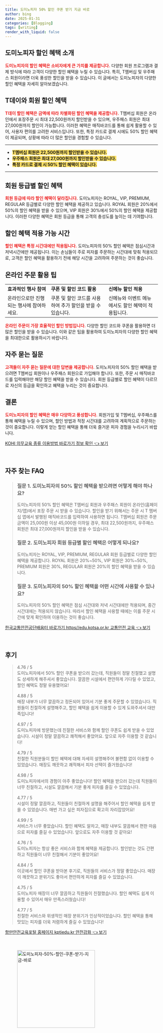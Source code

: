 ```yaml
---
title: 도미노피자 50% 할인 쿠폰 받기 지금 바로
author: bing
date: 2025-01-31
categories: [Blogging]
tags: [writing]
render_with_liquid: false
---
```



<h2 id='도미노피자 할인 혜택 소개'>도미노피자 할인 혜택 소개</h2>

<p><b><span style="color: #ee2323;">도미노피자의 할인 혜택은 소비자에게 큰 가치를 제공합니다.</span></b> 다양한 회원 프로그램과 결제 방식에 따라 고객이 다양한 할인 혜택을 누릴 수 있습니다. 특히, T멤버십 및 우주패스 회원이라면 더욱 풍성한 할인을 받을 수 있습니다. 이 글에서는 도미노피자의 다양한 할인 혜택을 자세히 알아보겠습니다.</p>

<h2 id='T데이와 회원 할인 혜택'>T데이와 회원 할인 혜택</h2>

<p><b><span style="color: #ee2323;">T데이 할인 혜택은 금액에 따라 차별화된 할인 혜택을 제공합니다.</span></b> T멤버십 회원은 온라인에서 포장주문 시 최대 22,500원까지 할인받을 수 있으며, 우주패스 회원은 최대 27,000원까지 할인이 가능합니다. 이러한 혜택은 매직바코드를 통해 쉽게 활용할 수 있어, 사용자 편의를 고려한 서비스입니다. 또한, 특정 카드로 결제 시에도 50% 할인 혜택이 제공되며, 상황에 따라 더 많은 할인을 경험할 수 있습니다.</p>

<hr />

<ul>
    <li><b><span style="background-color: #ffe066;">T멤버십 회원은 22,500원까지 할인받을 수 있습니다.</span></b></li>
    <li><b><span style="background-color: #ffe066;">우주패스 회원은 최대 27,000원까지 할인받을 수 있습니다.</span></b></li>
    <li><b><span style="background-color: #ffe066;">특정 카드로 결제 시 50% 할인 혜택이 있습니다.</span></b></li>
</ul>

<hr />

<h2 id='회원 등급별 할인 혜택'>회원 등급별 할인 혜택</h2>

<p><b><span style="color: #ee2323;">회원 등급에 따라 할인 혜택이 달라집니다.</span></b> 도미노피자는 ROYAL, VIP, PREMIUM, REGULAR 등급별로 다양한 할인 혜택을 제공하고 있습니다. ROYAL 회원은 20%에서 50%의 할인 혜택을 받을 수 있으며, VIP 회원은 30%에서 50%의 할인 혜택을 제공합니다. 이러한 다양한 혜택은 회원 등급을 통해 고객의 충성도를 높이는 데 기여합니다.</p>

<h2 id='할인 혜택 적용 가능 시간'>할인 혜택 적용 가능 시간</h2>

<p><b><span style="color: #ee2323;">할인 혜택은 특정 시간대에만 적용됩니다.</span></b> 도미노피자의 50% 할인 혜택은 점심시간과 저녁시간에만 제공됩니다. 이는 손님들이 주로 피자를 주문하는 시간대에 맞춰 적용되므로, 고객은 할인 혜택을 활용하기 전에 해당 시간을 고려하여 주문하는 것이 좋습니다.</p>

<h2 id='온라인 주문 활용 팁'>온라인 주문 활용 팁</h2>

<table>
    <tr>
        <td><b>효과적인 행사 참여</b></td>
        <td><b>쿠폰 및 할인 코드 활용</b></td>
        <td><b>신메뉴 할인 적용</b></td>
    </tr>
    <tr>
        <td>온라인으로만 진행되는 행사에 참여하세요.</td>
        <td>쿠폰 및 할인 코드를 사용하여 추가 할인을 받을 수 있습니다.</td>
        <td>신메뉴와 이벤트 메뉴에서도 할인 혜택이 적용됩니다.</td>
    </tr>
</table>

<p><b><span style="color: #ee2323;">온라인 주문이 가장 효율적인 할인 방법입니다.</span></b> 다양한 할인 코드와 쿠폰을 활용하면 더 많은 할인을 받을 수 있습니다. 이와 같은 팁을 활용하여 도미노피자의 다양한 할인 혜택을 최대한으로 활용하시기 바랍니다.</p>

<h2 id='자주 묻는 질문'>자주 묻는 질문</h2>

<p><b><span style="color: #ee2323;">고객들이 자주 묻는 질문에 대한 답변을 제공합니다.</span></b> 도미노피자의 50% 할인 혜택을 받으려면 T멤버십 회원이나 우주패스 회원으로 가입해야 합니다. 또한, 주문 시 매직바코드를 입력해야만 해당 할인 혜택을 받을 수 있습니다. 회원 등급별로 할인 혜택이 다르므로 자신의 등급을 확인하고 혜택을 누리는 것이 중요합니다.</p>

<h2 id='결론'>결론</h2>

<p><b><span style="color: #ee2323;">도미노피자의 할인 혜택은 매우 다양하고 풍성합니다.</span></b> 회원가입 및 T멤버십, 우주패스를 통해 혜택을 누릴 수 있으며, 할인 방법과 적정 시간대를 고려하여 계획적으로 주문하는 것이 중요합니다. 이렇게 얻는 할인 혜택을 통해 더욱 즐거운 피자 경험을 누리시기 바랍니다.</p>


<p><a class="click-button" title="KOHI 의무교육 종류 이용방법 바로가기 정보 확인" href="https://purplelist.github.io/posts/KOHI-%EC%9D%98%EB%AC%B4%EA%B5%90%EC%9C%A1-%EC%A2%85%EB%A5%98-%EC%9D%B4%EC%9A%A9%EB%B0%A9%EB%B2%95-%EB%B0%94%EB%A1%9C%EA%B0%80%EA%B8%B0-%EC%A0%95%EB%B3%B4-%ED%99%95%EC%9D%B8/" rel="dofollow">KOHI 의무교육 종류 이용방법 바로가기 정보 확인 👈 보기</a></p><br>
<h2 id='자주_찾는_FAQ'>자주 찾는 FAQ</h2>
<div itemscope="" itemtype="https://schema.org/FAQPage"> 
<blockquote> 
<div itemscope="" itemprop="mainEntity" itemtype="https://schema.org/Question"> 
<h3 itemprop="name">질문 1. 도미노피자의 50% 할인 혜택을 받으려면 어떻게 해야 하나요?</h3> 
<div itemscope="" itemprop="acceptedAnswer" itemtype="https://schema.org/Answer"> 
<span itemprop="text"> 
<p>도미노피자의 50% 할인 혜택은 T멤버십 회원과 우주패스 회원이 온라인(홈페이지/앱)에서 포장 주문 시 받을 수 있습니다. 할인을 받기 위해서는 주문 시 T 멤버십 앱에서 발행된 매직바코드를 입력하여 사용하면 됩니다. T멤버십 회원은 주문 금액이 25,000원 이상 45,000원 이하일 경우, 최대 22,500원까지, 우주패스 회원은 최대 27,000원까지 할인을 받을 수 있습니다.</p> 
</span> 
</div> 
</div> 

<div itemscope="" itemprop="mainEntity" itemtype="https://schema.org/Question"> 
<h3 itemprop="name">질문 2. 도미노피자 회원 등급별 할인 혜택은 어떻게 되나요?</h3> 
<div itemscope="" itemprop="acceptedAnswer" itemtype="https://schema.org/Answer"> 
<span itemprop="text"> 
<p>도미노피자는 ROYAL, VIP, PREMIUM, REGULAR 회원 등급별로 다양한 할인 혜택을 제공합니다. ROYAL 회원은 20%~50%, VIP 회원은 30%~50%, PREMIUM 회원은 30%, REGULAR 회원은 20%의 할인 혜택을 받을 수 있습니다.</p> 
</span> 
</div> 
</div> 

<div itemscope="" itemprop="mainEntity" itemtype="https://schema.org/Question"> 
<h3 itemprop="name">질문 3. 도미노피자의 50% 할인 혜택을 어떤 시간에 사용할 수 있나요?</h3> 
<div itemscope="" itemprop="acceptedAnswer" itemtype="https://schema.org/Answer"> 
<span itemprop="text"> 
<p>도미노피자의 50% 할인 혜택은 점심 시간대와 저녁 시간대에만 적용되며, 중간 시간대에는 적용되지 않습니다. 따라서 할인 혜택을 사용할 때에는 이를 주문 시간에 맞게 확인하여 이용하는 것이 좋습니다.</p> 
</span> 
</div> 
</div> 
</blockquote> 
</div>
<p><a class="click-button" title="한국교통안전공단배움터 바로가기 https//edu.kotsa.or.kr 교통안전 교육" href="https://purplelist.github.io/posts/%ED%95%9C%EA%B5%AD%EA%B5%90%ED%86%B5%EC%95%88%EC%A0%84%EA%B3%B5%EB%8B%A8%EB%B0%B0%EC%9B%80%ED%84%B0-%EB%B0%94%EB%A1%9C%EA%B0%80%EA%B8%B0-httpsedu.kotsa.or.kr-%EA%B5%90%ED%86%B5%EC%95%88%EC%A0%84-%EA%B5%90%EC%9C%A1/" rel="dofollow">한국교통안전공단배움터 바로가기 https//edu.kotsa.or.kr 교통안전 교육 👈 보기</a></p><br>
<h2 id='후기'>후기</h2>
<div itemscope itemtype="https://schema.org/Product">
  <blockquote>
  <div itemprop="review" itemscope itemtype="https://schema.org/Review">
      <div itemprop="reviewRating" itemscope itemtype="https://schema.org/Rating"> <span itemprop="ratingValue">4.76</span> / <span itemprop="bestRating">5</span> </div>
      <span itemprop="reviewBody">도미노피자에서 50% 할인 쿠폰을 받으러 갔는데, 직원들이 정말 친절했고 설명도 상세하게 해주셔서 좋았습니다. 깔끔한 시설에서 편안하게 기다릴 수 있었고, 할인 혜택도 정말 유용했어요!</span>
  </div>
  <br>
  <div itemprop="review" itemscope itemtype="https://schema.org/Review">
      <div itemprop="reviewRating" itemscope itemtype="https://schema.org/Rating"> <span itemprop="ratingValue">4.88</span> / <span itemprop="bestRating">5</span> </div>
      <span itemprop="reviewBody">매장 내부가 너무 깔끔하고 정돈되어 있어서 기분 좋게 주문할 수 있었습니다. 직원들이 친절하게 설명해주고, 할인 혜택을 쉽게 이용할 수 있게 도와주셔서 대만족입니다!</span>
  </div>
  <br>
  <div itemprop="review" itemscope itemtype="https://schema.org/Review">
      <div itemprop="reviewRating" itemscope itemtype="https://schema.org/Rating"> <span itemprop="ratingValue">4.97</span> / <span itemprop="bestRating">5</span> </div>
      <span itemprop="reviewBody">도미노피자에 방문했는데 친절한 서비스와 함께 할인 쿠폰도 쉽게 받을 수 있었습니다. 시설이 정말 깔끔하고 쾌적해서 좋았어요. 앞으로 자주 이용할 것 같습니다!</span>
  </div>
  <br>
  <div itemprop="review" itemscope itemtype="https://schema.org/Review">
      <div itemprop="reviewRating" itemscope itemtype="https://schema.org/Rating"> <span itemprop="ratingValue">4.79</span> / <span itemprop="bestRating">5</span> </div>
      <span itemprop="reviewBody">친절한 직원분들이 할인 혜택에 대해 자세히 설명해주어 불편함 없이 이용할 수 있었습니다. 매장도 깨끗하고 쾌적해서 피자 선택이 즐거웠습니다!</span>
  </div>
  <br>
  <div itemprop="review" itemscope itemtype="https://schema.org/Review">
      <div itemprop="reviewRating" itemscope itemtype="https://schema.org/Rating"> <span itemprop="ratingValue">4.98</span> / <span itemprop="bestRating">5</span> </div>
      <span itemprop="reviewBody">도미노피자에서의 경험이 아주 좋았습니다! 할인 혜택을 받으러 갔는데 직원들이 너무 친절하고, 시설도 깔끔해서 기분 좋게 피자를 즐길 수 있었습니다.</span>
  </div>
  <br>
  <div itemprop="review" itemscope itemtype="https://schema.org/Review">
      <div itemprop="reviewRating" itemscope itemtype="https://schema.org/Rating"> <span itemprop="ratingValue">4.77</span> / <span itemprop="bestRating">5</span> </div>
      <span itemprop="reviewBody">시설이 정말 깔끔하고, 직원들이 친절하게 설명을 해주어서 할인 혜택을 쉽게 받을 수 있었습니다. 매번 가고 싶은 피자집으로 확고히 자리잡았어요!</span>
  </div>
  <br>
  <div itemprop="review" itemscope itemtype="https://schema.org/Review">
      <div itemprop="reviewRating" itemscope itemtype="https://schema.org/Rating"> <span itemprop="ratingValue">4.99</span> / <span itemprop="bestRating">5</span> </div>
      <span itemprop="reviewBody">서비스가 너무 좋았습니다. 할인 혜택도 알차고, 매장 내부도 깔끔해서 편한 마음으로 피자를 즐길 수 있었습니다. 앞으로도 자주 이용할 것 같아요!</span>
  </div>
  <br>
  <div itemprop="review" itemscope itemtype="https://schema.org/Review">
      <div itemprop="reviewRating" itemscope itemtype="https://schema.org/Rating"> <span itemprop="ratingValue">4.76</span> / <span itemprop="bestRating">5</span> </div>
      <span itemprop="reviewBody">도미노피자는 항상 좋은 서비스와 함께 혜택을 제공합니다. 할인받는 것도 간편하고 직원들이 너무 친절해서 기분이 좋았어요!</span>
  </div>
  <br>
  <div itemprop="review" itemscope itemtype="https://schema.org/Review">
      <div itemprop="reviewRating" itemscope itemtype="https://schema.org/Rating"> <span itemprop="ratingValue">4.84</span> / <span itemprop="bestRating">5</span> </div>
      <span itemprop="reviewBody">이곳에서 할인 쿠폰을 받아본 후기로, 직원들의 서비스가 정말 좋았습니다. 매장이 깨끗하고 분위기도 좋아서 편안하게 피자를 즐길 수 있었습니다.</span>
  </div>
  <br>
  <div itemprop="review" itemscope itemtype="https://schema.org/Review">
      <div itemprop="reviewRating" itemscope itemtype="https://schema.org/Rating"> <span itemprop="ratingValue">4.75</span> / <span itemprop="bestRating">5</span> </div>
      <span itemprop="reviewBody">도미노피자 매장이 너무 깔끔하고 직원들이 친절했습니다. 할인 혜택도 쉽게 이용할 수 있어서 매우 만족스러웠습니다!</span>
  </div>
  <br>
  <div itemprop="review" itemscope itemtype="https://schema.org/Review">
      <div itemprop="reviewRating" itemscope itemtype="https://schema.org/Rating"> <span itemprop="ratingValue">4.77</span> / <span itemprop="bestRating">5</span> </div>
      <span itemprop="reviewBody">친절한 서비스와 위생적인 매장 분위기가 인상적이었습니다. 할인 혜택을 통해 맛있는 피자를 더욱 저렴하게 즐길 수 있었습니다!</span>
  </div>
  </blockquote>
</div>
<p><a class="click-button" title="항만안전교육포털 홈페이지 kptiedu.kr 안전강화" href="https://purplelist.github.io/posts/%ED%95%AD%EB%A7%8C%EC%95%88%EC%A0%84%EA%B5%90%EC%9C%A1%ED%8F%AC%ED%84%B8-%ED%99%88%ED%8E%98%EC%9D%B4%EC%A7%80-kptiedu.kr-%EC%95%88%EC%A0%84%EA%B0%95%ED%99%94/" rel="dofollow">항만안전교육포털 홈페이지 kptiedu.kr 안전강화 👈 보기</a></p><br>
<figure class="image"><img src="https://purplelist.github.io/assets/img/thumbnail/도미노피자-50%-할인-쿠폰-받기-지금-바로.webp" alt="도미노피자-50%-할인-쿠폰-받기-지금-바로" width="256" height="256"></figure>